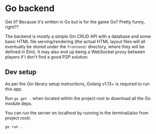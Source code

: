 # Go backend

Get it? Because it's written in Go but is for the game Go? 
Pretty funny, right??

The backend is mostly a simple Gin CRUD API with a database and 
some basic HTML file serving/rendering (the actual HTML layout
files will all eventually be stored under the `frontend/`
directory, where they will be defined in Elm).
It may also end up being a WebSocket proxy between players
if I don't find a good P2P solution.

## Dev setup

As per the Gin library setup instructions, Golang v1.13+
is required to run this app.

Run `go get .` when located within the project root
to download all the Go module deps.

You can run the server on localhost by running in the terminal(also from project root):
```
go run .
```

